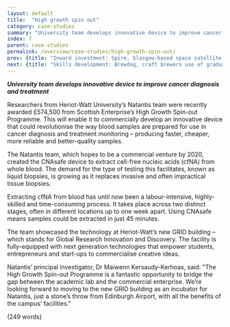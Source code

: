 ```yaml
---
layout: default
title:  "High growth spin out"
category: case-studies
summary: "University team develops innovative device to improve cancer diagnosis and treatment"
index: 7
parent: case-studies
permalink: /overview/case-studies/high-growth-spin-out/
prev: {title: "Inward investment: Spire, Glasgow-based space satellite company", url: "/overview/case-studies/inward-investment/" }
next: {title: "Skills development: Brewdog, craft brewers use of graduate apprenticeships", url: "/overview/case-studies/skills-development/" }
---
```

***University team develops innovative device to improve cancer diagnosis and treatment***  

Researchers from Heriot-Watt University’s Natantis team were recently awarded £574,500 from Scottish Enterprise’s High Growth Spin-out Programme. This will enable it to commercially develop an innovative device that could revolutionise the way blood samples are prepared for use in cancer diagnosis and treatment monitoring – producing faster, cheaper, more reliable and better-quality samples.  

The Natantis team, which hopes to be a commercial venture by 2020, created the CNAsafe device to extract cell-free nucleic acids (cfNA) from whole blood. The demand for the type of testing this facilitates, known as liquid biopsies, is growing as it replaces invasive and often impractical tissue biopsies.  

Extracting cfNA from blood has until now been a labour-intensive, highly-skilled and time-consuming process. It takes place across two distinct stages, often in different locations up to one week apart. Using CNAsafe means samples could be extracted in just 45 minutes.  

The team showcased the technology at Heriot-Watt’s new GRID building – which stands for Global Research Innovation and Discovery. The facility is fully-equipped with next generation technologies that empower students, entrepreneurs and start-ups to commercialise creative ideas.  

Natantis’ principal investigator, Dr Maiwenn Kersaudy-Kerhoas, said: "The High Growth Spin-out Programme is a fantastic opportunity to bridge the gap between the academic lab and the commercial enterprise. We’re looking forward to moving to the new GRID building as an incubator for Natantis, just a stone’s throw from Edinburgh Airport, with all the benefits of the campus’ facilities."  

(249 words)
